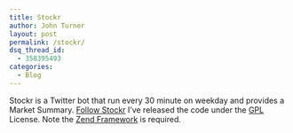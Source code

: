 ```yaml
---
title: Stockr
author: John Turner
layout: post
permalink: /stockr/
dsq_thread_id:
  - 358395493
categories:
  - Blog
---
```

Stockr is a Twitter bot that run every 30 minute on weekday and provides a Market Summary. [Follow Stockr][1] I&#8217;ve released the code under the [GPL][2] License. Note the [Zend Framework][3] is required.

<script src="https://gist.github.com/seedprod/272623.js"></script>

 [1]: http://twitter.com/stockr
 [2]: http://www.gnu.org/licenses/gpl-3.0.txt
 [3]: http://framework.zend.com/
